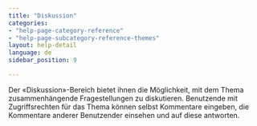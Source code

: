 ```yaml
---
title: "Diskussion"
categories:
- "help-page-category-reference"
- "help-page-subcategory-reference-themes"
layout: help-detail
language: de
sidebar_position: 9

---
```


Der &laquo;Diskussion&raquo;-Bereich bietet ihnen die Möglichkeit, mit dem Thema zusammenhängende Fragestellungen zu diskutieren. Benutzende mit Zugriffsrechten für das Thema können selbst Kommentare eingeben, die Kommentare anderer Benutzender einsehen und auf diese antworten.

